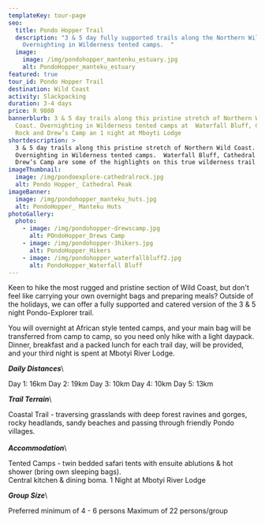 ```yaml
---
templateKey: tour-page
seo:
  title: Pondo Hopper Trail
  description: "3 & 5 day fully supported trails along the Northern Wild Coast.
    Overnighting in Wilderness tented camps.  "
  image:
    image: /img/pondohopper_mantenku_estuary.jpg
    alt: PondoHopper_manteku_estuary
featured: true
tour_id: Pondo Hopper Trail
destination: Wild Coast
activity: Slackpacking
duration: 3-4 days
price: R 9800
bannerblurb: 3 & 5 day trails along this pristine stretch of Northern Wild
  Coast. Overnighting in Wilderness tented camps at  Waterfall Bluff, Cathedral
  Rock and Drew’s Camp an 1 night at Mboyti Lodge
shortdescription: >
  3 & 5 day trails along this pristine stretch of Northern Wild Coast.
  Overnighting in Wilderness tented camps.  Waterfall Bluff, Cathedral Rock and
  Drew’s Camp are some of the highlights on this true wilderness trail.
imageThumbnail:
  image: /img/pondoexplore-cathedralrock.jpg
  alt: Pondo Hopper_ Cathedral Peak
imageBanner:
  image: /img/pondohopper_manteku_huts.jpg
  alt: PondoHopper_ Manteku Huts
photoGallery:
  photo:
    - image: /img/pondohopper-drewscamp.jpg
      alt: POndoHopper_Drews Camp
    - image: /img/pondohopper-3hikers.jpg
      alt: PondoHopper_Hikers
    - image: /img/pondohopper_waterfallbluff2.jpg
      alt: PondoHopper_Waterfall Bluff
---
```


Keen to hike the most rugged and pristine section of Wild Coast, but don't feel like carrying your own overnight bags and preparing meals? Outside of the holidays, we can offer a fully supported and catered version of the 3 & 5 night Pondo-Explorer trail.

You will overnight at African style tented camps, and your main bag will be transferred from camp to camp, so you need only hike with a light daypack. Dinner, breakfast and a packed lunch for each trail day, will be provided, and your third night is spent at Mbotyi River Lodge.

**_Daily Distances_**\

Day 1: 16km Day 2: 19km
Day 3: 10km Day 4: 10km
Day 5: 13km

**_Trail Terrain_**\

Coastal Trail - traversing grasslands with deep forest ravines and gorges, rocky headlands, sandy beaches and passing through friendly Pondo villages.\
\
**_Accommodation_**\

Tented Camps - twin bedded safari tents with ensuite ablutions & hot shower (bring own sleeping bags). \
Central kitchen & dining boma.
1 Night at Mbotyi River Lodge

**_Group Size_**\

Preferred minimum of 4 - 6 persons
Maximum of 22 persons/group
